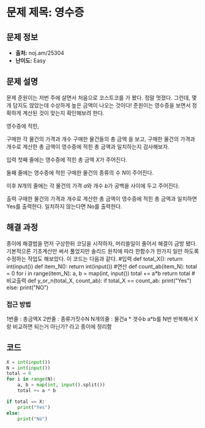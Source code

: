# 문제 제목: 영수증

## 문제 정보

- **출처:** noj.am/25304
- **난이도:** Easy

## 문제 설명

문제
준원이는 저번 주에 살면서 처음으로 코스트코를 가 봤다. 정말 멋졌다. 그런데, 몇 개 담지도 않았는데 수상하게 높은 금액이 나오는 것이다! 준원이는 영수증을 보면서 정확하게 계산된 것이 맞는지 확인해보려 한다.

영수증에 적힌,

구매한 각 물건의 가격과 개수
구매한 물건들의 총 금액
을 보고, 구매한 물건의 가격과 개수로 계산한 총 금액이 영수증에 적힌 총 금액과 일치하는지 검사해보자.

입력
첫째 줄에는 영수증에 적힌 총 금액
$X$가 주어진다.

둘째 줄에는 영수증에 적힌 구매한 물건의 종류의 수
$N$이 주어진다.

이후
$N$개의 줄에는 각 물건의 가격
$a$와 개수
$b$가 공백을 사이에 두고 주어진다.

출력
구매한 물건의 가격과 개수로 계산한 총 금액이 영수증에 적힌 총 금액과 일치하면 Yes를 출력한다. 일치하지 않는다면 No를 출력한다.

## 해결 과정

종이에 해결법을 먼저 구상한뒤 코딩을 시작하자, 머리쓸일이 줄어서 해결이 금방 됐다.
기본적으론 기초계산만 써서 풀었지만 솔리드 원칙에 따라 한함수가 한가지 일만 하도록 수정하는 작업도 해보았다.
이 코드는 다음과 같다. #입력
def total_X():
return int(input())
def item_N():
return int(input()) #연산
def count_ab(item_N):
total = 0
for i in range(item_N):
a, b = map(int, input())
total += a\*b
return total #비교출력
def y_or_n(total_X, count_ab):
if total_X == count_ab:
print("Yes")
else:
print("NO")

### 접근 방법

1번줄 : 총금액X
2번줄 : 종류가짓수N
N개의줄 : 물건a * 갯수b
a*b를 N번 반복해서 X랑 비교하면 되는거 아닌가?
라고 종이에 정리함

## 코드

```python
X = int(input())
N = int(input())
total = 0
for i in range(N):
    a, b = map(int, input().split())
    total += a * b

if total == X:
    print("Yes")
else:
    print("No")
```
